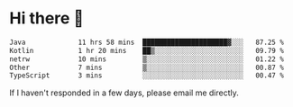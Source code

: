 # Hi there 👋
<!--START_SECTION:waka-->

```txt
Java             11 hrs 58 mins  █████████████████████▓░░░   87.25 %
Kotlin           1 hr 20 mins    ██▒░░░░░░░░░░░░░░░░░░░░░░   09.79 %
netrw            10 mins         ▒░░░░░░░░░░░░░░░░░░░░░░░░   01.22 %
Other            7 mins          ▒░░░░░░░░░░░░░░░░░░░░░░░░   00.87 %
TypeScript       3 mins          ░░░░░░░░░░░░░░░░░░░░░░░░░   00.47 %
```

<!--END_SECTION:waka-->

If I haven't responded in a few days, please email me directly. 
